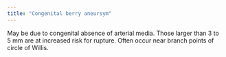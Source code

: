 ```yaml
---
title: "Congenital berry aneursym"
---
```

May be due to congenital absence of arterial media. Those larger than 3 to 5 mm are at increased risk for rupture. Often occur near branch points of circle of Willis.

